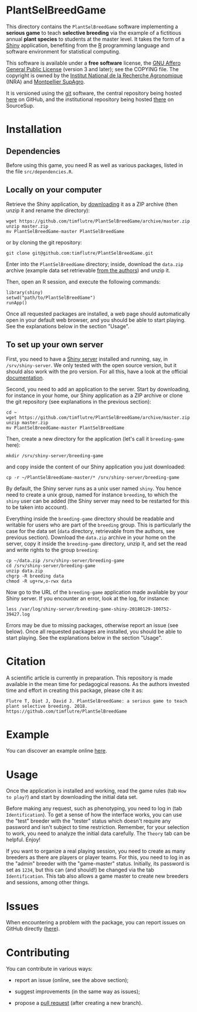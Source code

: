 <!-- pandoc README.md -f commonmark -t html -s -o README.html -->

# PlantSelBreedGame

This directory contains the `PlantSelBreedGame` software implementing a **serious game** to teach **selective breeding** via the example of a fictitious annual **plant species** to students at the master level.
It takes the form of a [Shiny](http://shiny.rstudio.com/) application, benefiting from the [R](https://www.r-project.org/) programming language and software environment for statistical computing.

This software is available under a **free software** license, the [GNU Affero General Public License](https://www.gnu.org/licenses/agpl.html) (version 3 and later); see the COPYING file.
The copyright is owned by the [Institut National de la Recherche Agronomique](http://www.inra.fr/) (INRA) and [Montpellier SupAgro](http://www.supagro.fr/).

It is versioned using the [git](http://www.git-scm.com/) software, the central repository being hosted [here](https://github.com/timflutre/PlantSelBreedGame) on GitHub, and the institutional repository being hosted [there](https://sourcesup.renater.fr/projects/PlantSelBreedGame/) on SourceSup.


# Installation

## Dependencies

Before using this game, you need R as well as various packages, listed in the file `src/dependencies.R`.

## Locally on your computer

Retrieve the Shiny application, by [downloading](https://github.com/timflutre/PlantSelBreedGame/archive/master.zip) it as a ZIP archive (then unzip it and rename the directory):

```
wget https://github.com/timflutre/PlantSelBreedGame/archive/master.zip
unzip master.zip
mv PlantSelBreedGame-master PlantSelBreedGame
```

or by cloning the git repository:

```
git clone git@github.com:timflutre/PlantSelBreedGame.git
```

Enter into the `PlantSelBreedGame` directory; inside, download the `data.zip` archive (example data set retrievable [from the authors](mailto:timothee.flutre@inra.fr)) and unzip it.

Then, open an R session, and execute the following commands:

```
library(shiny)
setwd("path/to/PlantSelBreedGame")
runApp()
```

Once all requested packages are installed, a web page should automatically open in your default web browser, and you should be able to start playing.
See the explanations below in the section "Usage".

## To set up your own server

First, you need to have a [Shiny server](https://www.rstudio.com/products/shiny/shiny-server/) installed and running, say, in `/srv/shiny-server`.
We only tested with the open source version, but it should also work with the pro version.
For all this, have a look at the official [documentation](http://docs.rstudio.com/shiny-server/).

Second, you need to add an application to the server.
Start by downloading, for instance in your home, our Shiny application as a ZIP archive or clone the git repository (see explanations in the previous section):

```
cd ~
wget https://github.com/timflutre/PlantSelBreedGame/archive/master.zip
unzip master.zip
mv PlantSelBreedGame-master PlantSelBreedGame
```

Then, create a new directory for the application (let's call it `breeding-game` here):

```
mkdir /srv/shiny-server/breeding-game
 ```

and copy inside the content of our Shiny application you just downloaded:

```
cp -r ~/PlantSelBreedGame-master/* /srv/shiny-server/breeding-game
```

By default, the Shiny server runs as a unix user named `shiny`.
You hence need to create a unix group, named for instance `breeding`, to which the `shiny` user can be added (the Shiny server may need to be restarted for this to be taken into account).

Everything inside the `breeding-game` directory should be readable and writable for users who are part of the `breeding` group.
This is particularly the case for the data set (`data` directory, retrievable from the authors, see previous section).
Download the `data.zip` archive in your home on the server, copy it inside the `breeding-game` directory, unzip it, and set the read and write rights to the group `breeding`:

```
cp ~/data.zip /srv/shiny-server/breeding-game
cd /srv/shiny-server/breeding-game
unzip data.zip
chgrp -R breeding data
chmod -R ug+rw,o-rwx data
```

Now go to the URL of the `breeding-game` application made available by your Shiny server.
If you encounter an error, look at the log, for instance:

```
less /var/log/shiny-server/breeding-game-shiny-20180129-100752-39427.log
```

Errors may be due to missing packages, otherwise report an issue (see below).
Once all requested packages are installed, you should be able to start playing.
See the explanations below in the section "Usage".


# Citation

A scientific article is currently in preparation.
This repository is made available in the mean time for pedagogical reasons.
As the authors invested time and effort in creating this package, please cite it as:

```
Flutre T, Diot J, David J. PlantSelBreedGame: a serious game to teach plant selective breeding. 2018. https://github.com/timflutre/PlantSelBreedGame
```


# Example

You can discover an example online [here](http://www.agap-sunshine.inra.fr/breeding-game/).


# Usage

Once the application is installed and working, read the game rules (tab `How to play?`) and start by downloading the initial data set.

Before making any request, such as phenotyping, you need to log in (tab `Identification`).
To get a sense of how the interface works, you can use the "test" breeder with the "tester" status which doesn't require any password and isn't subject to time restriction.
Remember, for your selection to work, you need to analyze the initial data carefully.
The `Theory` tab can be helpful.
Enjoy!

If you want to organize a real playing session, you need to create as many breeders as there are players or player teams.
For this, you need to log in as the "admin" breeder with the "game-master" status.
Initially, its password is set as `1234`, but this can (and should!) be changed via the tab `Identification`.
This tab also allows a game master to create new breeders and sessions, among other things.


# Issues

When encountering a problem with the package, you can report issues on GitHub directly ([here](https://github.com/timflutre/PlantSelBreedGame/issues)).


# Contributing

You can contribute in various ways:

* report an issue (online, see the above section);

* suggest improvements (in the same way as issues);

* propose a [pull request](https://help.github.com/articles/about-pull-requests/) (after creating a new branch).
